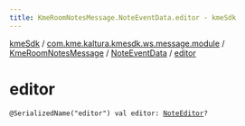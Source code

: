 ```yaml
---
title: KmeRoomNotesMessage.NoteEventData.editor - kmeSdk
---
```


[kmeSdk](../../../index.html) / [com.kme.kaltura.kmesdk.ws.message.module](../../index.html) / [KmeRoomNotesMessage](../index.html) / [NoteEventData](index.html) / [editor](./editor.html)

# editor

`@SerializedName("editor") val editor: `[`NoteEditor`](../-note-editor/index.html)`?`